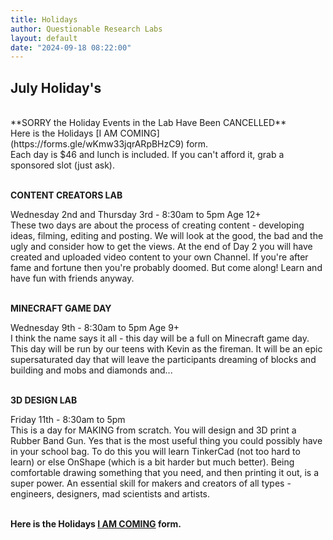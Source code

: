 ```yaml
---
title: Holidays
author: Questionable Research Labs
layout: default
date: "2024-09-18 08:22:00"
---
```


## July Holiday's ##
<br>
**SORRY the Holiday Events in the Lab Have Been CANCELLED**<br>
Here is the Holidays [I AM COMING](https://forms.gle/wKmw33jqrARpBHzC9) form.<br> 
Each day is $46 and lunch is included. If you can't afford it, grab a sponsored slot (just ask).
<br><br>

<p align="left"><b>CONTENT CREATORS LAB</b></p>
Wednesday 2nd and Thursday 3rd  - 8:30am to 5pm Age 12+<br>
These two days are about the process of creating content - developing ideas, filming, editing and posting. We will look at the good, the bad and the ugly and consider how to get the views. At the end of Day 2 you will have created and uploaded video content to your own Channel. If you're after fame and fortune then you're probably doomed. But come along! Learn and have fun with friends anyway.<br><br>

<p align="left"><b>MINECRAFT GAME DAY</b></p>
Wednesday 9th - 8:30am to 5pm  Age 9+<br> 
I think the name says it all - this day will be a full on Minecraft game day. This day will be run by our teens with Kevin as the fireman. It will be an epic supersaturated day that will leave the participants dreaming of blocks and building and mobs and diamonds and...<br><br>   

<p align="left"><b>3D DESIGN LAB</b></p>
Friday 11th - 8:30am to 5pm<br> 
This is a day for MAKING from scratch. You will design and 3D print a Rubber Band Gun. Yes that is the most useful thing you could possibly have in your school bag.
To do this you will learn TinkerCad (not too hard to learn) or else OnShape (which is a bit harder but much better). Being comfortable drawing something that you need, and then printing it out, is a super power. An essential skill for makers and creators of all types - engineers, designers, mad scientists and artists.   <br><br>


**Here is the Holidays [I AM COMING](https://forms.gle/wKmw33jqrARpBHzC9) form.**<br> 


